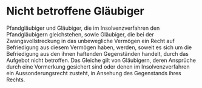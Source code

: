 # Nicht betroffene Gläubiger

Pfandgläubiger und Gläubiger, die im Insolvenzverfahren den Pfandgläubigern gleichstehen, sowie Gläubiger, die bei der Zwangsvollstreckung in das unbewegliche Vermögen ein Recht auf Befriedigung aus diesem Vermögen haben, werden, soweit es sich um die Befriedigung aus den ihnen haftenden Gegenständen handelt, durch das Aufgebot nicht betroffen. Das Gleiche gilt von Gläubigern, deren Ansprüche durch eine Vormerkung gesichert sind oder denen im Insolvenzverfahren ein Aussonderungsrecht zusteht, in Ansehung des Gegenstands ihres Rechts.